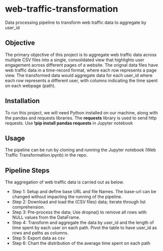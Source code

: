 # web-traffic-transformation
Data processing pipeline to transform web traffic data to aggregate by user_id

## Objective
The primary objective of this project is to aggregate web traffic data across multiple CSV files into a single, consolidated view that highlights user engagement across different pages of a website.
The orignal data files have web traffic data in a time-record format, where each row represents a page view. The transformed data would aggregate data for each user_id where each row represents a different user, with columns indicating the time spent on each webpage (path). 

## Installation
To run this project, we will need Python installed on our machine, along with the pandas and requests libraries. The **requests** library is used to send http requests. 
Use **!pip install pandas requests** in Jupyter notebook

## Usage
The pipeline can be run by cloning and running the Jupyter notebook (Web Traffic Transformation.ipynb) in the repo.

## Pipeline Steps
The aggregation of web traffic data is carried out as below.
- Step 1: Setup and define base URL and file Names. The base-url can be changed without impacting the running of the pipeline.
- Step 2: Download and load the (CSV files) data; iterate through list comprehension.
- Step 3: Pre-process the data; Use dropna() to remove all rows with NULL values from the DataFrame.
- Step 4: Transform and aggregate the data by user_id and the length of time spent by each user on each path. Pivot the table to have user_id as rows and paths as columns.
- Step 5: Export data as csv
- Step 6: Chart the distribution of the average time spent on each path

